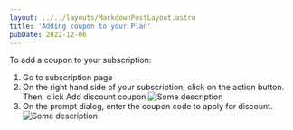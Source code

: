 ```yaml
---
layout: ../../layouts/MarkdownPostLayout.astro
title: 'Adding coupon to your Plan'
pubDate: 2022-12-06
---
```


To add a coupon to your subscription:

1. Go to subscription page
2. On the right hand side of your subscription, click on the action button. Then, click Add discount coupon
![Some description](/kb/adding-coupon-to-your-plan/add-coupon.jpg)
3. On the prompt dialog, enter the coupon code to apply for discount.
![Some description](/kb/adding-coupon-to-your-plan/add-coupon-dialog.jpg)
